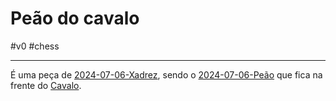 # Peão do cavalo
#v0 #chess 

---
É uma peça de [2024-07-06-Xadrez](api/2024/07/06/2024-07-06-Xadrez.md), sendo o [2024-07-06-Peão](_insight/2024-07-06-Peão.md) que fica na frente do [Cavalo](_insight/Cavalo.md).